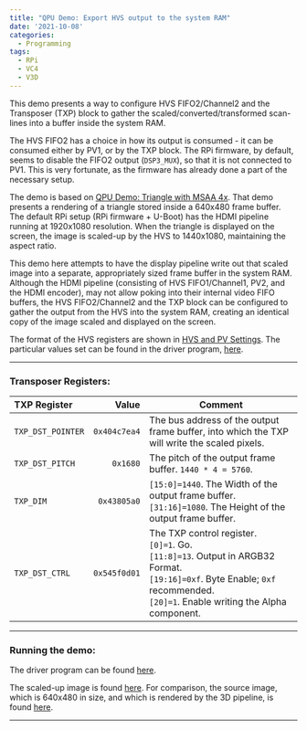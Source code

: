 ```yaml
---
title: "QPU Demo: Export HVS output to the system RAM"
date: '2021-10-08'
categories:
  - Programming
tags:
  - RPi
  - VC4
  - V3D
---
```


This demo presents a way to configure HVS FIFO2/Channel2 and the Transposer
(TXP) block to gather the scaled/converted/transformed scan-lines into a buffer
inside the system RAM.

The HVS FIFO2 has a choice in how its output is consumed - it can be consumed
either by PV1, or by the TXP block. The RPi firmware, by default, seems to
disable the FIFO2 output (`DSP3_MUX`), so that it is not connected to PV1. This is
very fortunate, as the firmware has already done a part of the necessary setup.

The demo is based on
[QPU Demo: Triangle with MSAA 4x](/wip/post/2021/10/05/qpu-demo-triangle-with-msaa-4x/). That demo presents a rendering of a triangle stored inside a 640x480 frame
buffer. The default RPi setup (RPi firmware + U-Boot) has the HDMI pipeline
running at 1920x1080 resolution. When the triangle is displayed on the screen,
the image is scaled-up by the HVS to 1440x1080, maintaining the aspect ratio.

This demo here attempts to have the display pipeline write out that scaled
image into a separate, appropriately sized frame buffer in the system RAM.
Although the HDMI pipeline (consisting of HVS FIFO1/Channel1, PV2, and the HDMI
encoder), may not allow poking into their internal video FIFO buffers,
the HVS FIFO2/Channel2 and the TXP block can be configured to gather the
output from the HVS into the system RAM, creating an identical copy of the image
scaled and displayed on the screen.

The format of the HVS registers are shown in
[HVS and PV Settings](/wip/post/2021/10/07/hvs-and-pv-settings/). The
particular values set can be found in the driver program,
[here](https://github.com/asurati/x03/blob/main/demo/d55.c).

---
### **Transposer Registers:**

|TXP Register|Value|Comment|
|:-----|----:|-------|
|`TXP_DST_POINTER`|`0x404c7ea4`| The bus address of the output frame buffer, into which the TXP will write the scaled pixels.
|`TXP_DST_PITCH`|`0x1680`| The pitch of the output frame buffer. `1440 * 4 = 5760`.
|`TXP_DIM`|`0x43805a0`| `[15:0]=1440`. The Width of the output frame buffer.<br/>`[31:16]=1080`. The Height of the output frame buffer.
|`TXP_DST_CTRL`|`0x545f0d01`| The TXP control register.<br/>`[0]=1`. Go.<br/>`[11:8]=13`. Output in ARGB32 Format.<br/>`[19:16]=0xf`. Byte Enable; `0xf` recommended.<br/>`[20]=1`. Enable writing the Alpha component.

---
### **Running the demo:**

The driver program can be found
[here](https://github.com/asurati/x03/blob/main/demo/d55.c).

The scaled-up image is found [here](/wip/images/d55.png). For comparison, the
source image, which is 640x480 in size, and which is rendered by the 3D
pipeline, is found [here](/wip/images/d53.png).

---
